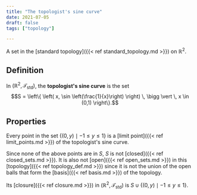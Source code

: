 ```yaml
---
title: "The topologist's sine curve"
date: 2021-07-05
draft: false
tags: ["topology"]

---
```


A set in the [standard topology]({{< ref standard_topology.md >}}) on $\mathbb{R}^2$.

## Definition
In $(\mathbb{R}^2, \mathcal{T}_\text{std})$, the **topologist's sine curve** is the set $$S = \left\{ \left( x, \sin \left(\frac{1}{x}\right) \right) \, \bigg \vert \, x \in (0,1) \right\}.$$

## Properties
Every point in the set $\{(0,y) \mid -1 \leq y \leq 1 \}$ is a [limit point]({{< ref limit_points.md >}}) of the topologist's sine curve. 

Since none of the above points are in $S$, $S$ is not [closed]({{< ref closed_sets.md >}}). It is also not [open]({{< ref open_sets.md >}}) in this [topology]({{< ref topology_def.md >}}) since it is not the union of the open balls that form the [basis]({{< ref basis.md >}}) of the topology. 

Its [closure]({{< ref closure.md >}}) in $(\mathbb{R}^2, \mathcal{T}_\text{std})$ is $S \cup \{(0,y) \mid -1 \leq y \leq 1 \}$.
